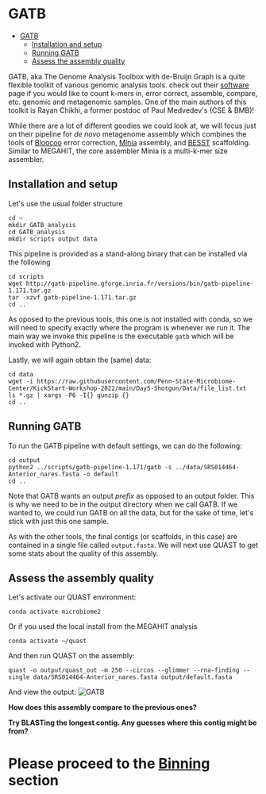 # GATB
- [GATB](#gatb)
  - [Installation and setup](#installation-and-setup)
  - [Running GATB](#running-gatb)
  - [Assess the assembly quality](#assess-the-assembly-quality)

GATB, aka The Genome Analysis Toolbox with de-Bruijn Graph is a quite flexible toolkit of various genomic analysis tools. check out their [software](https://gatb.inria.fr/software/) 
page if you would like to count k-mers in, error correct, assemble, compare, etc. genomic and metagenomic samples. One of the main authors of this toolkit is Rayan Chikhi, a 
former postdoc of Paul Medvedev's (CSE & BMB)!

While there are a lot of different goodies we could look at, we will focus just on their pipeline for _de novo_ metagenome assembly which combines the tools of 
[Bloocoo](https://gatb.inria.fr/software/bloocoo/) error correction, [Minia](https://github.com/ksahlin/BESST) assembly, and [BESST](https://gatb.inria.fr/software/minia/) scaffolding. Similar to MEGAHIT, the core assembler Minia is a multi-k-mer size assembler.

## Installation and setup
Let's use the usual folder structure
```
cd ~
mkdir GATB_analysis
cd GATB_analysis
mkdir scripts output data
```

This pipeline is provided as a stand-along binary that can be installed via the following
```
cd scripts
wget http://gatb-pipeline.gforge.inria.fr/versions/bin/gatb-pipeline-1.171.tar.gz
tar -xzvf gatb-pipeline-1.171.tar.gz
cd ..
```
As oposed to the previous tools, this one is not installed with conda, so we will need to specify exactly where the program is whenever we run it.
The main way we invoke this pipeline is the executable `gatb` which will be invoked with Python2.

Lastly, we will again obtain the (same) data:
```
cd data
wget -i https://raw.githubusercontent.com/Penn-State-Microbiome-Center/KickStart-Workshop-2022/main/Day5-Shotgun/Data/file_list.txt
ls *.gz | xargs -P6 -I{} gunzip {}
cd ..
```

## Running GATB

To run the GATB pipeline with default settings, we can do the following:
```
cd output
python2 ../scripts/gatb-pipeline-1.171/gatb -s ../data/SRS014464-Anterior_nares.fasta -o default
cd ..
```
Note that GATB wants an output _prefix_ as opposed to an output folder. This is why we need to be in the output directory when we call GATB.
If we wanted to, we could run GATB on all the data, but for the sake of time, let's stick with just this one sample.

As with the other tools, the final contigs (or scaffolds, in this case) are contained in a single file called `output.fasta`. We will next use QUAST to get some stats 
about the quality of this assembly.

## Assess the assembly quality
Let's activate our QUAST environment:
```
conda activate microbiome2
```
Or if you used the local install from the MEGAHIT analysis
```
conda activate ~/quast
```
And then run QUAST on the assembly:
```
quast -o output/quast_out -m 250 --circos --glimmer --rna-finding --single data/SRS014464-Anterior_nares.fasta output/default.fasta
```
And view the output:
![GATB](https://user-images.githubusercontent.com/6362936/128284961-4bd6722d-08d1-4f47-989d-342a22509754.PNG)


**How does this assembly compare to the previous ones?**

**Try BLASTing the longest contig. Any guesses where this contig might be from?**

# Please proceed to the [Binning](Binning.md) section
